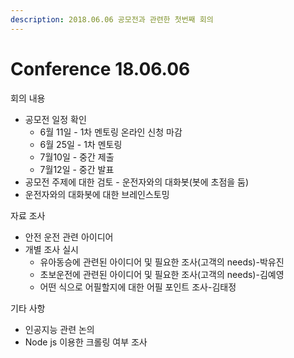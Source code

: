 ```yaml
---
description: 2018.06.06 공모전과 관련한 첫번째 회의
---
```


# Conference 18.06.06

회의 내용

* 공모전 일정 확인
  * 6월 11일 - 1차 멘토링 온라인 신청 마감
  * 6월 25일 - 1차 멘토링
  * 7월10일 - 중간 제출
  * 7월12일 -  중간 발표
* 공모전 주제에 대한 검토 - 운전자와의 대화봇\(봇에 초점을 둠\)
* 운전자와의 대화봇에 대한 브레인스토밍

자료 조사

* 안전 운전 관련 아이디어
* 개별 조사 실시 
  * 유아동승에 관련된 아이디어 및 필요한 조사\(고객의 needs\)-박유진
  * 초보운전에 관련된 아이디어 및 필요한 조사\(고객의 needs\)-김예영
  * 어떤 식으로 어필할지에 대한 어필 포인트 조사-김태정

기타 사항

* 인공지능 관련 논의 
*  Node js 이용한 크롤링 여부 조사











